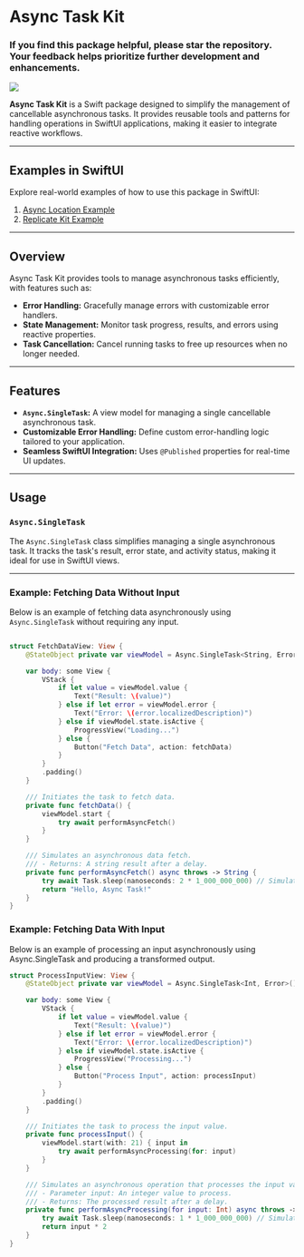 # Async Task Kit

### If you find this package helpful, please star the repository. Your feedback helps prioritize further development and enhancements.

[![](https://img.shields.io/endpoint?url=https%3A%2F%2Fswiftpackageindex.com%2Fapi%2Fpackages%2Figor11191708%2Fasync-task%2Fbadge%3Ftype%3Dplatforms)](https://swiftpackageindex.com/igor11191708/async-task)

**Async Task Kit** is a Swift package designed to simplify the management of cancellable asynchronous tasks. It provides reusable tools and patterns for handling operations in SwiftUI applications, making it easier to integrate reactive workflows.

---

## Examples in SwiftUI

Explore real-world examples of how to use this package in SwiftUI:

1. [Async Location Example](https://github.com/igor11191708/async-location-swift-example)
2. [Replicate Kit Example](https://github.com/igor11191708/replicate-kit-example)

---

## Overview

Async Task Kit provides tools to manage asynchronous tasks efficiently, with features such as:
- **Error Handling:** Gracefully manage errors with customizable error handlers.
- **State Management:** Monitor task progress, results, and errors using reactive properties.
- **Task Cancellation:** Cancel running tasks to free up resources when no longer needed.

---

## Features

- **`Async.SingleTask`:** A view model for managing a single cancellable asynchronous task.
- **Customizable Error Handling:** Define custom error-handling logic tailored to your application.
- **Seamless SwiftUI Integration:** Uses `@Published` properties for real-time UI updates.

---

## Usage

### `Async.SingleTask`

The `Async.SingleTask` class simplifies managing a single asynchronous task. It tracks the task's result, error state, and activity status, making it ideal for use in SwiftUI views.

---

### Example: Fetching Data Without Input

Below is an example of fetching data asynchronously using `Async.SingleTask` without requiring any input.

```swift

struct FetchDataView: View {
    @StateObject private var viewModel = Async.SingleTask<String, Error>()

    var body: some View {
        VStack {
            if let value = viewModel.value {
                Text("Result: \(value)")
            } else if let error = viewModel.error {
                Text("Error: \(error.localizedDescription)")
            } else if viewModel.state.isActive {
                ProgressView("Loading...")
            } else {
                Button("Fetch Data", action: fetchData)
            }
        }
        .padding()
    }

    /// Initiates the task to fetch data.
    private func fetchData() {
        viewModel.start {
            try await performAsyncFetch()
        }
    }

    /// Simulates an asynchronous data fetch.
    /// - Returns: A string result after a delay.
    private func performAsyncFetch() async throws -> String {
        try await Task.sleep(nanoseconds: 2 * 1_000_000_000) // Simulate a 2-second delay
        return "Hello, Async Task!"
    }
}
```
### Example: Fetching Data With Input
Below is an example of processing an input asynchronously using Async.SingleTask and producing a transformed output.

```swift
struct ProcessInputView: View {
    @StateObject private var viewModel = Async.SingleTask<Int, Error>()

    var body: some View {
        VStack {
            if let value = viewModel.value {
                Text("Result: \(value)")
            } else if let error = viewModel.error {
                Text("Error: \(error.localizedDescription)")
            } else if viewModel.state.isActive {
                ProgressView("Processing...")
            } else {
                Button("Process Input", action: processInput)
            }
        }
        .padding()
    }

    /// Initiates the task to process the input value.
    private func processInput() {
        viewModel.start(with: 21) { input in
            try await performAsyncProcessing(for: input)
        }
    }

    /// Simulates an asynchronous operation that processes the input value.
    /// - Parameter input: An integer value to process.
    /// - Returns: The processed result after a delay.
    private func performAsyncProcessing(for input: Int) async throws -> Int {
        try await Task.sleep(nanoseconds: 1 * 1_000_000_000) // Simulate a 1-second delay
        return input * 2
    }
}
```
